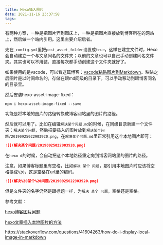 ```yaml
---
title: Hexo插入图片
date: 2021-11-16 23:37:58
tags:
---
```


有两种方案，一种是把图片弄到图床上，一种是把图片直接放到博客所在的网站上，然后做一个站内引用。这里主要介绍后者。

先在`_config.yml`里把`post_asset_folder`设置成`true`，这样在建立文件时，Hexo会自动建立一个与文章同名的文件夹；以前的文章也可以自己手动创建同名文件夹。其实也可以不用装，直接每次都手动创建这个文件夹就好了。

如果使用的是vscode，可以看这篇博客：[vscode粘贴图片到Markdown](https://seekstar.github.io/2020/01/09/vscode%E7%B2%98%E8%B4%B4%E5%9B%BE%E7%89%87%E5%88%B0markdown/)。粘贴之后图片是以时间命名的，存储在跟md同级的目录下，可以手动移动到跟博客同名的目录里。

然后安装hexo-asset-image-fixed：

```shell
npm i hexo-asset-image-fixed --save
```

功能是将本地的图片的路径转换成博客网站里的图片的路径。

然后就可以用了。比如在编辑`解决某个问题.md`的时候，在同级目录新建一个文件夹：`解决某个问题`，然后把要插入的图片放到`解决某个问题/20190925022903920.png`，在`解决某个问题.md`里正常引用这个本地图片即可：

```md
![](解决某个问题/20190925022903920.png)
```

在`hexo d`的时候，会自动把这个本地路径重定向到博客网站里的图片的路径。

注意，如果博客标题里有空格，比如`解决 某个 问题`，那引用本地图片时应该将空格换成`%20`，这是空格在url里的编码。

```md
![](解决%20某个%20问题/20190925022903920.png)
```

但是文件夹的名字仍然是跟标题一样，为`解决 某个 问题`，空格还是空格。

参考文献：

[hexo博客图片问题](https://www.jianshu.com/p/950f8f13a36c)

[hexo文章插入本地图片的方法](https://blog.csdn.net/fitnig/article/details/106522811)

<https://stackoverflow.com/questions/41604263/how-do-i-display-local-image-in-markdown>
